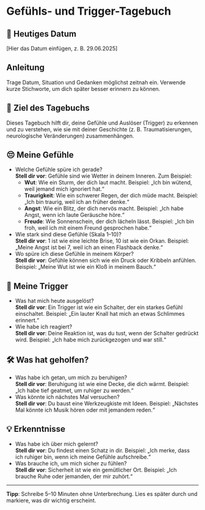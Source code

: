 # Gefühls- und Trigger-Tagebuch

## 📝 Heutiges Datum
[Hier das Datum einfügen, z. B. 29.06.2025]

## Anleitung
Trage Datum, Situation und Gedanken möglichst zeitnah ein. Verwende kurze Stichworte, um dich später besser erinnern zu können.

## 🎯 Ziel des Tagebuchs
Dieses Tagebuch hilft dir, deine Gefühle und Auslöser (Trigger) zu erkennen und zu verstehen, wie sie mit deiner Geschichte (z. B. Traumatisierungen, neurologische Veränderungen) zusammenhängen.

## 😔 Meine Gefühle
- Welche Gefühle spüre ich gerade?  
  **Stell dir vor**: Gefühle sind wie Wetter in deinem Inneren. Zum Beispiel:  
  - **Wut**: Wie ein Sturm, der dich laut macht. Beispiel: „Ich bin wütend, weil jemand mich ignoriert hat.“  
  - **Traurigkeit**: Wie ein schwerer Regen, der dich müde macht. Beispiel: „Ich bin traurig, weil ich an früher denke.“  
  - **Angst**: Wie ein Blitz, der dich nervös macht. Beispiel: „Ich habe Angst, wenn ich laute Geräusche höre.“  
  - **Freude**: Wie Sonnenschein, der dich lächeln lässt. Beispiel: „Ich bin froh, weil ich mit einem Freund gesprochen habe.“  
- Wie stark sind diese Gefühle (Skala 1–10)?  
  **Stell dir vor**: 1 ist wie eine leichte Brise, 10 ist wie ein Orkan. Beispiel: „Meine Angst ist bei 7, weil ich an einen Flashback denke.“  
- Wo spüre ich diese Gefühle in meinem Körper?  
  **Stell dir vor**: Gefühle können sich wie ein Druck oder Kribbeln anfühlen. Beispiel: „Meine Wut ist wie ein Kloß in meinem Bauch.“

## 🚨 Meine Trigger
- Was hat mich heute ausgelöst?  
  **Stell dir vor**: Ein Trigger ist wie ein Schalter, der ein starkes Gefühl einschaltet. Beispiel: „Ein lauter Knall hat mich an etwas Schlimmes erinnert.“  
- Wie habe ich reagiert?  
  **Stell dir vor**: Deine Reaktion ist, was du tust, wenn der Schalter gedrückt wird. Beispiel: „Ich habe mich zurückgezogen und war still.“

## 🛠 Was hat geholfen?
- Was habe ich getan, um mich zu beruhigen?  
  **Stell dir vor**: Beruhigung ist wie eine Decke, die dich wärmt. Beispiel: „Ich habe tief geatmet, um ruhiger zu werden.“  
- Was könnte ich nächstes Mal versuchen?  
  **Stell dir vor**: Du baust eine Werkzeugkiste mit Ideen. Beispiel: „Nächstes Mal könnte ich Musik hören oder mit jemandem reden.“

## 💡 Erkenntnisse
- Was habe ich über mich gelernt?  
  **Stell dir vor**: Du findest einen Schatz in dir. Beispiel: „Ich merke, dass ich ruhiger bin, wenn ich meine Gefühle aufschreibe.“  
- Was brauche ich, um mich sicher zu fühlen?  
  **Stell dir vor**: Sicherheit ist wie ein gemütlicher Ort. Beispiel: „Ich brauche Ruhe oder jemanden, der mir zuhört.“

---

**Tipp**: Schreibe 5–10 Minuten ohne Unterbrechung. Lies es später durch und markiere, was dir wichtig erscheint.
